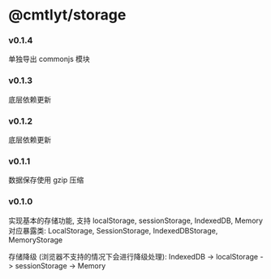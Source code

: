 # @cmtlyt/storage

### v0.1.4

单独导出 commonjs 模块

### v0.1.3

底层依赖更新

### v0.1.2

底层依赖更新

### v0.1.1

数据保存使用 gzip 压缩

### v0.1.0

实现基本的存储功能, 支持 localStorage, sessionStorage, IndexedDB, Memory
对应暴露类: LocalStorage, SessionStorage, IndexedDBStorage, MemoryStorage

存储降级 (浏览器不支持的情况下会进行降级处理): IndexedDB -> localStorage -> sessionStorage -> Memory

